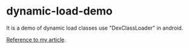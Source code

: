 # dynamic-load-demo
It is a demo of dynamic load classes use "DexClassLoader" in android.

[Reference to my article](http://blog.csdn.net/qingcuilu/article/details/46497821).
